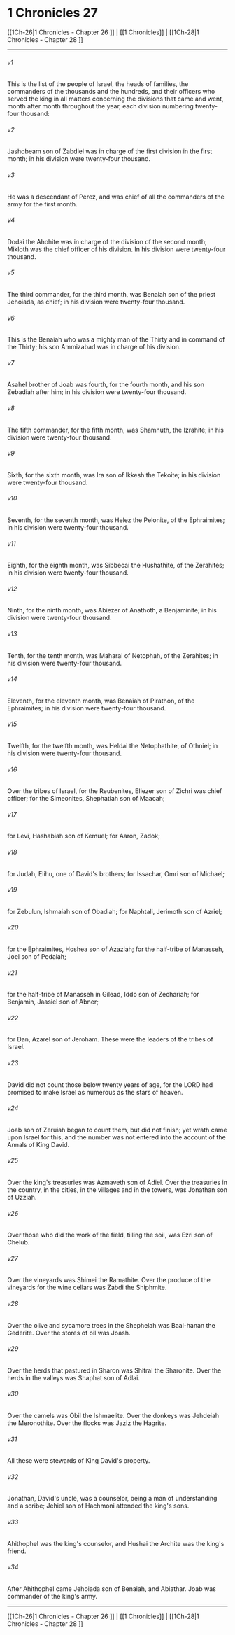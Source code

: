 # 1 Chronicles 27

[[1Ch-26|1 Chronicles - Chapter 26 ]] | [[1 Chronicles]] | [[1Ch-28|1 Chronicles - Chapter 28 ]]
***

###### v1
This is the list of the people of Israel, the heads of families, the commanders of the thousands and the hundreds, and their officers who served the king in all matters concerning the divisions that came and went, month after month throughout the year, each division numbering twenty-four thousand:
###### v2
Jashobeam son of Zabdiel was in charge of the first division in the first month; in his division were twenty-four thousand.
###### v3
He was a descendant of Perez, and was chief of all the commanders of the army for the first month.
###### v4
Dodai the Ahohite was in charge of the division of the second month; Mikloth was the chief officer of his division. In his division were twenty-four thousand.
###### v5
The third commander, for the third month, was Benaiah son of the priest Jehoiada, as chief; in his division were twenty-four thousand.
###### v6
This is the Benaiah who was a mighty man of the Thirty and in command of the Thirty; his son Ammizabad was in charge of his division.
###### v7
Asahel brother of Joab was fourth, for the fourth month, and his son Zebadiah after him; in his division were twenty-four thousand.
###### v8
The fifth commander, for the fifth month, was Shamhuth, the Izrahite; in his division were twenty-four thousand.
###### v9
Sixth, for the sixth month, was Ira son of Ikkesh the Tekoite; in his division were twenty-four thousand.
###### v10
Seventh, for the seventh month, was Helez the Pelonite, of the Ephraimites; in his division were twenty-four thousand.
###### v11
Eighth, for the eighth month, was Sibbecai the Hushathite, of the Zerahites; in his division were twenty-four thousand.
###### v12
Ninth, for the ninth month, was Abiezer of Anathoth, a Benjaminite; in his division were twenty-four thousand.
###### v13
Tenth, for the tenth month, was Maharai of Netophah, of the Zerahites; in his division were twenty-four thousand.
###### v14
Eleventh, for the eleventh month, was Benaiah of Pirathon, of the Ephraimites; in his division were twenty-four thousand.
###### v15
Twelfth, for the twelfth month, was Heldai the Netophathite, of Othniel; in his division were twenty-four thousand.
###### v16
Over the tribes of Israel, for the Reubenites, Eliezer son of Zichri was chief officer; for the Simeonites, Shephatiah son of Maacah;
###### v17
for Levi, Hashabiah son of Kemuel; for Aaron, Zadok;
###### v18
for Judah, Elihu, one of David's brothers; for Issachar, Omri son of Michael;
###### v19
for Zebulun, Ishmaiah son of Obadiah; for Naphtali, Jerimoth son of Azriel;
###### v20
for the Ephraimites, Hoshea son of Azaziah; for the half-tribe of Manasseh, Joel son of Pedaiah;
###### v21
for the half-tribe of Manasseh in Gilead, Iddo son of Zechariah; for Benjamin, Jaasiel son of Abner;
###### v22
for Dan, Azarel son of Jeroham. These were the leaders of the tribes of Israel.
###### v23
David did not count those below twenty years of age, for the LORD had promised to make Israel as numerous as the stars of heaven.
###### v24
Joab son of Zeruiah began to count them, but did not finish; yet wrath came upon Israel for this, and the number was not entered into the account of the Annals of King David.
###### v25
Over the king's treasuries was Azmaveth son of Adiel. Over the treasuries in the country, in the cities, in the villages and in the towers, was Jonathan son of Uzziah.
###### v26
Over those who did the work of the field, tilling the soil, was Ezri son of Chelub.
###### v27
Over the vineyards was Shimei the Ramathite. Over the produce of the vineyards for the wine cellars was Zabdi the Shiphmite.
###### v28
Over the olive and sycamore trees in the Shephelah was Baal-hanan the Gederite. Over the stores of oil was Joash.
###### v29
Over the herds that pastured in Sharon was Shitrai the Sharonite. Over the herds in the valleys was Shaphat son of Adlai.
###### v30
Over the camels was Obil the Ishmaelite. Over the donkeys was Jehdeiah the Meronothite. Over the flocks was Jaziz the Hagrite.
###### v31
All these were stewards of King David's property.
###### v32
Jonathan, David's uncle, was a counselor, being a man of understanding and a scribe; Jehiel son of Hachmoni attended the king's sons.
###### v33
Ahithophel was the king's counselor, and Hushai the Archite was the king's friend.
###### v34
After Ahithophel came Jehoiada son of Benaiah, and Abiathar. Joab was commander of the king's army.

***

[[1Ch-26|1 Chronicles - Chapter 26 ]] | [[1 Chronicles]] | [[1Ch-28|1 Chronicles - Chapter 28 ]]
